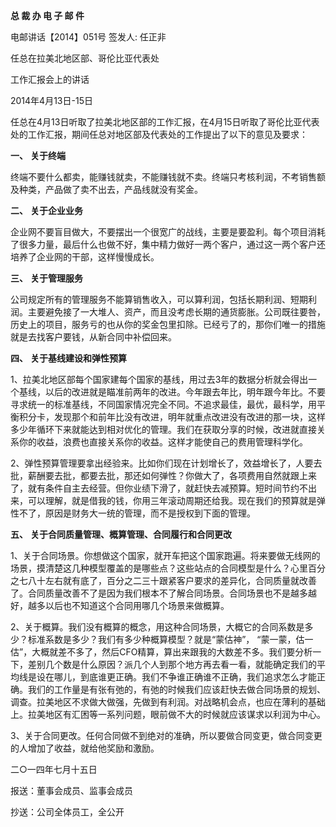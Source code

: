 **总 裁 办 电 子 邮 件**



 

电邮讲话【2014】051号          签发人: 任正非



任总在拉美北地区部、哥伦比亚代表处

工作汇报会上的讲话

2014年4月13日-15日

任总在4月13日听取了拉美北地区部的工作汇报，在4月15日听取了哥伦比亚代表处的工作汇报，期间任总对地区部及代表处的工作提出了以下的意见及要求：

**一、**    **关于终端**

终端不要什么都卖，能赚钱就卖，不能赚钱就不卖。终端只考核利润，不考销售额及种类，产品做了卖不出去，产品线就没有奖金。

**二、**    **关于企业业务**

企业网不要盲目做大，不要摆出一个很宽广的战线，主要是要盈利。每个项目消耗了很多力量，最后什么也做不好，集中精力做好一两个客户，通过这一两个客户还培养了企业网的干部，这样慢慢成长。

**三、**    **关于管理服务**

公司规定所有的管理服务不能算销售收入，可以算利润，包括长期利润、短期利润。主要避免接了一大堆人、资产，而且没考虑长期的通货膨胀。公司既往要咎，历史上的项目，服务亏的也从你的奖金包里扣除。已经亏了的，那你们唯一的措施就是去找客户要钱，从新合同中补偿回来。

**四、**    **关于基线建设和弹性预算**

1、拉美北地区部每个国家建每个国家的基线，用过去3年的数据分析就会得出一个基线，以后的改进就是瞄准前两年的改进。今年跟去年比，明年跟今年比。不要寻求统一的标准基线，不同国家情况完全不同。不追求最佳，最优，最科学，用平衡积分卡，发现那个和前年比没有改进，明年就重点改进没有改进的那一块，这样多少年循环下来就能达到相对优化的管理。我们在获取分享的时候，改进就直接关系你的收益，浪费也直接关系你的收益。这样才能使自己的费用管理科学化。

2、弹性预算管理要拿出经验来。比如你们现在计划增长了，效益增长了，人要去批，薪酬要去批，都要去批，那还如何弹性？你做大了，各项费用自然就跟上来了，就有条件自主去经营。但你业绩下滑了，就赶快去减预算。短时间节约不出来，可以理解，就是借我的钱，你用三年滚动周期还给我。现在我们的预算就是弹性不了，原因是财务大一统的管理，而不是授权到下面的管理。

**五、**    **关于合同质量管理、概算管理、合同履行和合同更改**

1、关于合同场景。你想做这个国家，就开车把这个国家跑遍。将来要做无线网的场景，摸清楚这几种模型覆盖的是哪些点？这些站点的合同模型是什么？心里百分之七八十左右就有底了，百分之二三十跟紧客户要求的差异化，合同质量就改善了。合同质量改善不了是因为我们根本不了解合同场景。合同场景也不是越多越好，越多以后也不知道这个合同用哪几个场景来做概算。

2、关于概算。我们没有概算的概念，用这种合同场景，大概它的合同系数是多少？标准系数是多少？我们有多少种概算模型？就是“蒙估神”， “蒙一蒙，估一估”，大概就差不多了，然后CFO精算，算出来跟我的大数差不多。我们要分析一下，差别几个数是什么原因？派几个人到那个地方再去看一看，就能确定我们的平均线是设在哪儿，到底谁更正确。我们不争谁正确谁不正确，我们追求怎么才能正确。我们的工作量是有张有弛的，有弛的时候我们应该赶快去做合同场景的规划、调查。拉美地区不求做大做强，先做到有利润。对战略机会点，也应在薄利的基础上。拉美地区有汇困等一系列问题，眼前做不大的时候就应该谋求以利润为中心。

3、关于合同更改。任何合同做不到绝对的准确，所以要做合同变更，做合同变更的人增加了收益，就给他奖励和激励。



二○一四年七月十五日

报送：董事会成员、监事会成员

抄送：公司全体员工，全公开